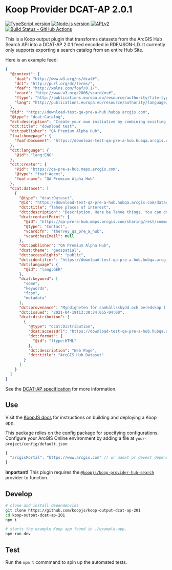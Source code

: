 # Koop Provider DCAT-AP 2.0.1

[![TypeScript version][ts-badge]][typescript-4-3]
[![Node.js version][nodejs-badge]][nodejs]
[![APLv2][license-badge]][license]
[![Build Status - GitHub Actions][gha-badge]][gha-ci]

This is a Koop output plugin that transforms datasets from the ArcGIS Hub Search API into a DCAT-AP 2.0.1 feed encoded in RDF/JSON-LD. It currently only supports exporting a search catalog from an entire Hub Site.

Here is an example feed:
```json
{
  "@context": {
    "dcat": "http://www.w3.org/ns/dcat#",
    "dct": "http://purl.org/dc/terms/",
    "foaf": "http://xmlns.com/foaf/0.1/",
    "vcard": "http://www.w3.org/2006/vcard/ns#",
    "ftype": "http://publications.europa.eu/resource/authority/file-type/",
    "lang": "http://publications.europa.eu/resource/authority/language/"
  },
  "@id": "https://download-test-qa-pre-a-hub.hubqa.arcgis.com",
  "@type": "dcat:Catalog",
  "dct:description": "Create your own initiative by combining existing applications with a custom site. Use this initiative to form teams around a problem and invite your community to participate.",
  "dct:title": "download test",
  "dct:publisher": "QA Premium Alpha Hub",
  "foaf:homepage": {
    "foaf:Document": "https://download-test-qa-pre-a-hub.hubqa.arcgis.com/search"
  },
  "dct:language": {
    "@id": "lang:ENG"
  },
  "dct:creator": {
    "@id": "https://qa-pre-a-hub.maps.arcgis.com",
    "@type": "foaf:Agent",
    "foaf:name": "QA Premium Alpha Hub"
  },
  "dcat:dataset": [
    {
      "@type": "dcat:Dataset",
      "@id": "https://download-test-qa-pre-a-hub.hubqa.arcgis.com/datasets/f4bcc1035b7d46cba95e977f4affb6be_0",
      "dct:title": "Tahoe places of interest",
      "dct:description": "Description. Here be Tahoe things. You can do a lot here. Here are some more words. And a few more.",
      "dcat:contactPoint": {
        "@id": "https://qa-pre-a-hub.maps.arcgis.com/sharing/rest/community/users/thervey_qa_pre_a_hub?f=json",
        "@type": "Contact",
        "vcard:fn": "thervey_qa_pre_a_hub",
        "vcard:hasEmail": null
      },
      "dct:publisher": "QA Premium Alpha Hub",
      "dcat:theme": "geospatial",
      "dct:accessRights": "public",
      "dct:identifier": "https://download-test-qa-pre-a-hub.hubqa.arcgis.com/datasets/f4bcc1035b7d46cba95e977f4affb6be_0",
      "dct:language": {
        "@id": "lang:GER"
      },
      "dcat:keyword": [
        "some",
        "keywords",
        "from",
        "metadata"
      ],
      "dct:provenance": "Myndigheten för samhällsskydd och beredskap ( https://www.msb.se/ ); con terra ( https://www.conterra.de/); Esri (https://www.esri.com/en-us/arcgis/products/arcgis-for-inspire)",
      "dct:issued": "2021-04-19T13:30:24.055-04:00",
      "dcat:distribution": [
        {
          "@type": "dcat:Distribution",
          "dcat:accessUrl": "https://download-test-qa-pre-a-hub.hubqa.arcgis.com/datasets/f4bcc1035b7d46cba95e977f4affb6be_0",
          "dct:format": {
            "@id": "ftype:HTML"
          },
          "dct:description": "Web Page",
          "dct:title": "ArcGIS Hub Dataset"
        }
      ]
    }
  ]
}
```

See the [DCAT-AP specification](https://joinup.ec.europa.eu/collection/semantic-interoperability-community-semic/solution/dcat-application-profile-data-portals-europe/release/201-0) for more information.

## Use
Visit the [KoopJS docs](https://github.com/koopjs/koop-output-dcat-ap-201) for instructions on building and deploying a Koop app.

This package relies on the [config](https://www.npmjs.com/package/config) package for specifying configurations. Configure your ArcGIS Online environment by adding a file at `your-project/config/default.json`:
```js
{
  "arcgisPortal": "https://www.arcgis.com" // or qaext or devext depending on which env you want
}
```

**Important!** This plugin requires the [`@koopjs/koop-provider-hub-search`](https://github.com/koopjs/koop-provider-hub-search) provider to function.

## Develop
```sh
# clone and install dependencies
git clone https://github.com/koopjs/koop-output-dcat-ap-201
cd koop-output-dcat-ap-201
npm i

# starts the example Koop app found in ./example-app.
npm run dev
```

## Test
Run the `npm t` commmand to spin up the automated tests.



[ts-badge]: https://img.shields.io/badge/TypeScript-4.3-blue.svg
[nodejs-badge]: https://img.shields.io/badge/Node.js->=%2014.16-blue.svg
[nodejs]: https://nodejs.org/dist/latest-v14.x/docs/api/
[gha-badge]: https://github.com/koopjs/koop-output-dcat-ap-201/actions/workflows/nodejs.yml/badge.svg
[gha-ci]: https://github.com/koopjs/koop-output-dcat-ap-201/actions/workflows/nodejs.yml
[typescript]: https://www.typescriptlang.org/
[typescript-4-3]: https://www.typescriptlang.org/docs/handbook/release-notes/typescript-4-3.html
[license-badge]: https://img.shields.io/badge/license-APLv2-blue.svg
[license]: https://github.com/koopjs/koop-output-dcat-ap-201/blob/main/LICENSE
